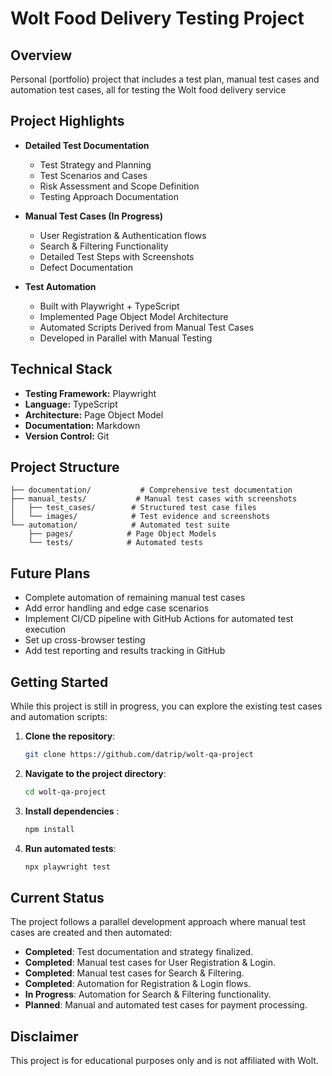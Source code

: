 # Wolt Food Delivery Testing Project

## Overview

Personal (portfolio) project that includes a test plan, manual test cases and automation test cases, all for testing the Wolt food delivery service

## Project Highlights

- **Detailed Test Documentation**
  - Test Strategy and Planning
  - Test Scenarios and Cases
  - Risk Assessment and Scope Definition
  - Testing Approach Documentation

- **Manual Test Cases (In Progress)**
  - User Registration & Authentication flows
  - Search & Filtering Functionality
  - Detailed Test Steps with Screenshots
  - Defect Documentation

- **Test Automation**
  - Built with Playwright + TypeScript
  - Implemented Page Object Model Architecture
  - Automated Scripts Derived from Manual Test Cases
  - Developed in Parallel with Manual Testing

## Technical Stack

- **Testing Framework:** Playwright
- **Language:** TypeScript
- **Architecture:** Page Object Model
- **Documentation:** Markdown
- **Version Control:** Git


## Project Structure

```
├── documentation/           # Comprehensive test documentation
├── manual_tests/           # Manual test cases with screenshots
│   ├── test_cases/        # Structured test case files
│   └── images/            # Test evidence and screenshots
└── automation/            # Automated test suite
    ├── pages/            # Page Object Models
    └── tests/            # Automated tests
```

## Future Plans

- Complete automation of remaining manual test cases
- Add error handling and edge case scenarios
- Implement CI/CD pipeline with GitHub Actions for automated test execution
- Set up cross-browser testing
- Add test reporting and results tracking in GitHub

## Getting Started

While this project is still in progress, you can explore the existing test cases and automation scripts:

1. **Clone the repository**:

   ```bash
   git clone https://github.com/datrip/wolt-qa-project
   ```
2. **Navigate to the project directory**:

   ```bash
   cd wolt-qa-project
   ```
3. **Install dependencies** :

   ```bash
   npm install
   ```
4. **Run automated tests**:

   ```bash
   npx playwright test
   ```

## Current Status

The project follows a parallel development approach where manual test cases are created and then automated:
- **Completed**: Test documentation and strategy finalized.
- **Completed**: Manual test cases for User Registration & Login.
- **Completed**: Manual test cases for Search & Filtering.
- **Completed**: Automation for Registration & Login flows.
- **In Progress**: Automation for Search & Filtering functionality.
- **Planned**: Manual and automated test cases for payment processing.

## Disclaimer

This project is for educational purposes only and is not affiliated with Wolt.